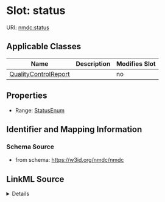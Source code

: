 # Slot: status

URI: [nmdc:status](https://w3id.org/nmdc/status)



<!-- no inheritance hierarchy -->




## Applicable Classes

| Name | Description | Modifies Slot |
| --- | --- | --- |
[QualityControlReport](QualityControlReport.md) |  |  no  |







## Properties

* Range: [StatusEnum](StatusEnum.md)





## Identifier and Mapping Information







### Schema Source


* from schema: https://w3id.org/nmdc/nmdc




## LinkML Source

<details>
```yaml
name: status
from_schema: https://w3id.org/nmdc/nmdc
rank: 1000
domain: QualityControlReport
alias: status
domain_of:
- QualityControlReport
range: StatusEnum

```
</details>